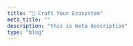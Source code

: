 ```yaml
---
title: "🌲 Craft Your Ecosystem"
meta_title: ""
description: "this is meta description"
type: "blog"
---
```

